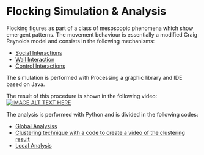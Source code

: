 # Flocking Simulation &amp; Analysis
Flocking figures as part of a class of mesoscopic phenomena which show emergent patterns.
The movement behaviour is essentially a modified Craig Reynolds model and consists in the following mechanisms:
* [Social Interactions](#Social-Interactions)
* [Wall Interaction](#Wall-Interaction)
* [Control Interactions](#Control-Interactions)

The simulation is performed with Processing a graphic library and IDE based on Java.

The result of this procedure is shown in the following video: \
[![IMAGE ALT TEXT HERE](https://img.youtube.com/vi/i7meB-VjJpg/0.jpg)](https://youtu.be/i7meB-VjJpg)

The analysis is performed with Python and is divided in the following codes:

* [Global Analysiss](#Global-Analysis)
* [Clustering technique with a code to create a video of the clustering result](#clustering)
* [Local Analysis](#Local-Analysis)
